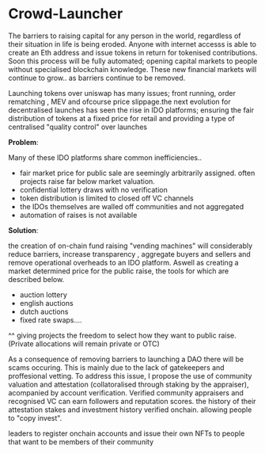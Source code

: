 # Crowd-Launcher

The barriers to raising capital for any person in the world, regardless of their situation in life is being eroded. Anyone with internet accesss is able to create an Eth address and issue tokens in return for tokenised contributions.
Soon this process will be fully automated; opening capital markets to people without specialised blockchain knowledge. These new financial markets will continue to grow.. as barriers continue to be removed. 

Launching tokens over uniswap has many issues; front running, order rematching , MEV and ofcourse price slippage.the next evolution for decentralised launches has seen the rise in IDO platforms; ensuring the fair distribution of tokens at a fixed price for retail and providing a type of centralised "quality control" over launches


**Problem**:

Many of these IDO platforms share common inefficiencies..
- fair market price for public sale are seemingly arbitrarily assigned. often projects raise far below market valuation.
- confidential lottery draws with no verification
- token distribution is limited to closed off VC channels 
- the IDOs themselves are walled off communities and not aggregated
- automation of raises is not available  

**Solution**:

the creation of on-chain fund raising "vending machines" will considerably reduce barriers, increase transparency , aggregate buyers and sellers and remove operational overheads to an IDO platform. Aswell as creating a market determined price for the public raise, the tools for which are described below. 
- auction lottery
- english auctions
- dutch auctions
- fixed rate swaps....

^^ giving projects the freedom to select how they want to public raise. 
(Private allocations will remain private or OTC) 

As a consequence of removing barriers to launching a DAO there will be scams occuring. This is mainly due to the lack of gatekeepers and proffesional vetting. 
To address this issue, I propose the use of community valuation and attestation (collatoralised through staking by the appraiser), acompanied by account verification. Verified community appraisers and recognised VC can earn followers and reputation scores. the history of their attestation stakes and investment history verified onchain. allowing people to "copy invest". 

leaders to register onchain accounts and issue their own NFTs to people that want to be members of their community 
